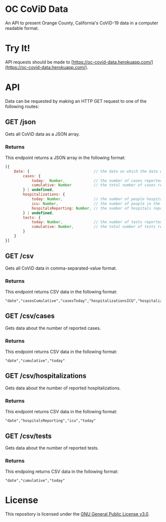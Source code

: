 # OC CoViD Data
An API to present Orange County, California's CoViD-19 data in a computer readable format.

# Try It!
API requests should be made to [https://oc-covid-data.herokuapp.com/](https://oc-covid-data.herokuapp.com/).

# API
Data can be requested by making an HTTP GET request to one of the following routes:

## GET /json
Gets all CoViD data as a JSON array.

### Returns
This endpoint returns a JSON array in the following format:

```javascript
[{
	Date: {								// the date on which the data were reported
		cases: {
			today: 	Number,				// the number of cases reported on this date
			cumulative:	Number			// the total number of cases reported by this date
		} | undefined,
		hospitalizations: {
			today: Number,				// the number of people hospitalized on this date
			icu: Number,				// the number of people in the ICU on this date
			hospitalsReporting: Number,	// the number of hospitals reporting data
		} | undefined,
		tests: {
			today: Number,				// the number of tests reported on this date
			cumulative: Number,			// the total number of tests reported by this date
		}
	}
}]
```

## GET /csv
Gets all CoViD data in comma-separated-value format.

### Returns
This endpoint returns CSV data in the following format:

```csv
"date","casesCumulative","casesToday","hospitalizationsICU","hospitalizationsReporting","hospitalizationsToday","testsCumulative","testsToday"
```

## GET /csv/cases
Gets data about the number of reported cases.

### Returns

This endpoint returns CSV data in the following format:

```csv
"date","cumulative","today"
```

## GET /csv/hospitalizations
Gets data about the number of reported hospitalizations.

### Returns
This endpoint returns CSV data in the following format:
```csv
"date","hospitalsReporting","icu","today"
```

## GET /csv/tests
Gets data about the number of reported tests.

### Returns
This endpoing returns CSV data in the following format:
```csv
"date","cumulative","today"
```

# License
This repository is licensed under the [GNU General Public License v3.0](https://github.com/avielmenter/oc-covid-data/blob/master/LICENSE).
